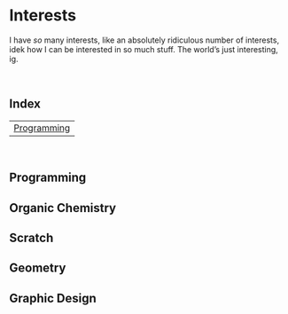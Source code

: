 # Interests

I have *so* many interests, like an absolutely ridiculous number of interests, idek how I can be interested in so much stuff. The world’s just interesting, ig.


<br>


## Index

<table>
  <td>
    <a href="#programming"> Programming </a> <br>
  </td>
</table>


<br>


## Programming


## Organic Chemistry


## Scratch


## Geometry


## Graphic Design